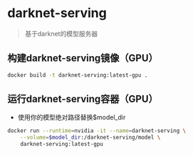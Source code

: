 # darknet-serving
> 基于darknet的模型服务器

## 构建darknet-serving镜像（GPU）
```bash
docker build -t darknet-serving:latest-gpu .
```

## 运行darknet-serving容器（GPU）
* 使用你的模型绝对路径替换$model_dir
```bash
docker run --runtime=nvidia -it --name=darknet-serving \
    --volume=$model_dir:/darknet-serving/model \
    darknet-serving:latest-gpu
```